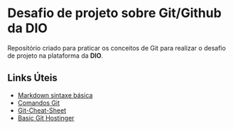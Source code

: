 # Desafio de projeto sobre Git/Github da DIO

Repositório criado para praticar os conceitos de Git para realizar o desafio de projeto na plataforma da **DIO**.

## Links Úteis

- [Markdown sintaxe básica](https://www.markdownguide.org/basic-syntax)
- [Comandos Git](https://comandosgit.github.io/)
- [Git-Cheat-Sheet](https://about.gitlab.com/images/press/git-cheat-sheet.pdf)
- [Basic Git Hostinger](https://www.hostinger.com/tutorials/basic-git-commands)
